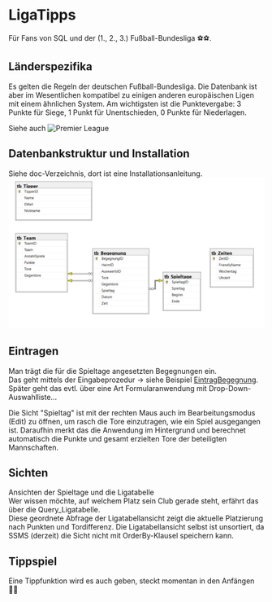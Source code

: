 # LigaTipps

Für Fans von SQL und der (1., 2., 3.) Fußball-Bundesliga ⚽⚽.

## Länderspezifika
Es gelten die Regeln der deutschen Fußball-Bundesliga. Die Datenbank ist aber im Wesentlichen kompatibel zu einigen anderen europäischen Ligen mit einem ähnlichen System. Am wichtigsten ist die Punktevergabe: 3 Punkte für Siege, 1 Punkt für Unentschieden, 0 Punkte für Niederlagen.

Siehe auch ![Premier League](https://en.wikipedia.org/wiki/2018%E2%80%9319_Premier_League)

## Datenbankstruktur und Installation
Siehe doc-Verzeichnis, dort ist eine Installationsanleitung.
![Relationen siehe doc/assets/relations_matches.png](doc/assets/relations_matches.png "Datenbank-Übersicht")

## Eintragen
Man trägt die für die Spieltage angesetzten Begegnungen ein.<br>
Das geht mittels der Eingabeprozedur &rightarrow; siehe Beispiel [EintragBegegnung](/sql/snippets/SQL1_EintragBegegnung.sql).<br>
Später geht das evtl. über eine Art Formularanwendung mit Drop-Down-Auswahlliste...<br>

Die Sicht "Spieltag" ist mit der rechten Maus auch im Bearbeitungsmodus (Edit) zu öffnen, um rasch die Tore einzutragen, wie ein Spiel ausgegangen ist.
Daraufhin merkt das die Anwendung im Hintergrund und berechnet automatisch die Punkte und gesamt erzielten Tore der beteiligten Mannschaften.

## Sichten
Ansichten der Spieltage und die Ligatabelle<br>
Wer wissen möchte, auf welchem Platz sein Club gerade steht, erfährt das über die Query_Ligatabelle.<br>
Diese geordnete Abfrage der Ligatabellansicht zeigt die aktuelle Platzierung nach Punkten und Tordifferenz.
Die Ligatabellansicht selbst ist unsortiert, da SSMS (derzeit) die Sicht nicht mit OrderBy-Klausel speichern kann.

## Tippspiel
Eine Tippfunktion wird es auch geben, steckt momentan in den Anfängen 👩‍💻
